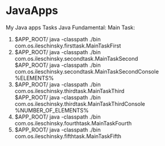 # JavaApps
My Java apps
Tasks Java Fundamental:
Main Task:
1. $APP_ROOT/ java -classpath ./bin com.os.ileschinsky.firsttask.MainTaskFirst
1. $APP_ROOT/ java -classpath ./bin com.os.ileschinsky.secondtask.MainTaskSecond  
   $APP_ROOT/ java -classpath ./bin com.os.ileschinsky.secondtask.MainTaskSecondConsole %ELEMENTS%  
1. $APP_ROOT/ java -classpath ./bin com.os.ileschinsky.thirdtask.MainTaskThird  
   $APP_ROOT/ java -classpath ./bin com.os.ileschinsky.thirdtask.MainTaskThirdConsole %NUMBER_OF_ELEMENTS% 
1. $APP_ROOT/ java -classpath ./bin com.os.ileschinsky.fourthtask.MainTaskFourth
1. $APP_ROOT/ java -classpath ./bin com.os.ileschinsky.fifthtask.MainTaskFifth
